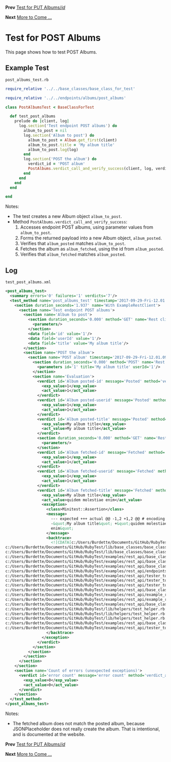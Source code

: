 <!--- GENERATED FILE, DO NOT EDIT --->
**Prev** [Test for PUT Albums/_id_](./PutAlbumsId.md)

**Next** [More to Come ...](./MoreToCome.md)


# Test for POST Albums

This page shows how to test POST Albums.

## Example Test

<code>post_albums_test.rb</code>
```ruby
require_relative '../../base_classes/base_class_for_test'

require_relative '../../endpoints/albums/post_albums'

class PostAlbumsTest < BaseClassForTest

  def test_post_albums
    prelude do |client, log|
      log.section('Test endpoint POST albums') do
        album_to_post = nil
        log.section('Album to post') do
          album_to_post = Album.get_first(client)
          album_to_post.title = 'My album title'
          album_to_post.log(log)
        end
        log.section('POST the album') do
          verdict_id = 'POST album'
          PostAlbums.verdict_call_and_verify_success(client, log, verdict_id, album_to_post)
        end
      end
    end
  end

end
```

Notes:

- The test creates a new Album object <code>album_to_post</code>.
- Method <code>PostAlbums.verdict_call_and_verify_success</code>:
  1.  Accesses endpoint POST albums, using parameter values from <code>album_to_post</code>.
  2.  Forms the returned payload into a new Album object, <code>album_posted</code>.
  3.  Verifies that <code>album_posted</code> matches <code>album_to_post</code>.
  4.  Fetches the album as <code>album_fetched</code>, using the id from <code>album_posted</code>.
  5.  Verifies that <code>album_fetched</code> matches <code>album_posted</code>.

## Log

<code>test_post_albums.xml</code>
```xml
<post_albums_test>
  <summary errors='0' failures='1' verdicts='7'/>
  <test_method name='post_albums_test' timestamp='2017-09-29-Fri-12.01.07.553'>
    <section duration_seconds='1.937' name='With ExampleRestClient'>
      <section name='Test endpoint POST albums'>
        <section name='Album to post'>
          <section duration_seconds='0.000' method='GET' name='Rest client' timestamp='2017-09-29-Fri-12.01.07.557' url='https://jsonplaceholder.typicode.com/albums'>
            <parameters/>
          </section>
          <data field='id' value='1'/>
          <data field='userId' value='1'/>
          <data field='title' value='My album title'/>
        </section>
        <section name='POST the album'>
          <section name='POST album' timestamp='2017-09-29-Fri-12.01.09.122'>
            <section duration_seconds='0.000' method='POST' name='Rest client' timestamp='2017-09-29-Fri-12.01.09.122' url='https://jsonplaceholder.typicode.com/albums'>
              <parameters id='1' title='My album title' userId='1'/>
            </section>
            <section name='Evaluation'>
              <verdict id='Album posted-id' message='Posted' method='verdict_assert_equal?' outcome='passed' volatile='false'>
                <exp_value>1</exp_value>
                <act_value>1</act_value>
              </verdict>
              <verdict id='Album posted-userid' message='Posted' method='verdict_assert_equal?' outcome='passed' volatile='false'>
                <exp_value>1</exp_value>
                <act_value>1</act_value>
              </verdict>
              <verdict id='Album posted-title' message='Posted' method='verdict_assert_equal?' outcome='passed' volatile='false'>
                <exp_value>My album title</exp_value>
                <act_value>My album title</act_value>
              </verdict>
              <section duration_seconds='0.000' method='GET' name='Rest client' timestamp='2017-09-29-Fri-12.01.09.347' url='https://jsonplaceholder.typicode.com/albums/1'>
                <parameters/>
              </section>
              <verdict id='Album fetched-id' message='Fetched' method='verdict_assert_equal?' outcome='passed' volatile='false'>
                <exp_value>1</exp_value>
                <act_value>1</act_value>
              </verdict>
              <verdict id='Album fetched-userid' message='Fetched' method='verdict_assert_equal?' outcome='passed' volatile='false'>
                <exp_value>1</exp_value>
                <act_value>1</act_value>
              </verdict>
              <verdict id='Album fetched-title' message='Fetched' method='verdict_assert_equal?' outcome='failed' volatile='false'>
                <exp_value>My album title</exp_value>
                <act_value>quidem molestiae enim</act_value>
                <exception>
                  <class>Minitest::Assertion</class>
                  <message>
                    --- expected +++ actual @@ -1,2 +1,2 @@ # encoding: UTF-8
                    -&quot;My album title&quot; +&quot;quidem molestiae
                    enim&quot;
                  </message>
                  <backtrace>
                    <![CDATA[c:/Users/Burdette/Documents/GitHub/RubyTest/lib/base_classes/base_class_for_data.rb:129:in `block in verdict_equal_recursive?'
c:/Users/Burdette/Documents/GitHub/RubyTest/lib/base_classes/base_class_for_data.rb:118:in `verdict_equal_recursive?'
c:/Users/Burdette/Documents/GitHub/RubyTest/lib/base_classes/base_class_for_data.rb:44:in `verdict_equal?'
c:/Users/Burdette/Documents/GitHub/RubyTest/examples/rest_api/base_classes/endpoints/base_class_for_post.rb:24:in `block (2 levels) in verdict_call_and_verify_success'
c:/Users/Burdette/Documents/GitHub/RubyTest/examples/rest_api/base_classes/endpoints/base_class_for_post.rb:20:in `block in verdict_call_and_verify_success'
c:/Users/Burdette/Documents/GitHub/RubyTest/examples/rest_api/base_classes/endpoints/base_class_for_post.rb:18:in `verdict_call_and_verify_success'
c:/Users/Burdette/Documents/GitHub/RubyTest/examples/rest_api/endpoints/albums/post_albums.rb:14:in `verdict_call_and_verify_success'
c:/Users/Burdette/Documents/GitHub/RubyTest/examples/rest_api/tester_tour/tests/post_albums_test.rb:18:in `block (3 levels) in test_post_albums'
c:/Users/Burdette/Documents/GitHub/RubyTest/examples/rest_api/tester_tour/tests/post_albums_test.rb:16:in `block (2 levels) in test_post_albums'
c:/Users/Burdette/Documents/GitHub/RubyTest/examples/rest_api/tester_tour/tests/post_albums_test.rb:9:in `block in test_post_albums'
c:/Users/Burdette/Documents/GitHub/RubyTest/examples/rest_api/base_classes/base_class_for_test.rb:13:in `block (2 levels) in prelude'
c:/Users/Burdette/Documents/GitHub/RubyTest/examples/rest_api/example_rest_client.rb:18:in `block in with'
c:/Users/Burdette/Documents/GitHub/RubyTest/examples/rest_api/example_rest_client.rb:14:in `with'
c:/Users/Burdette/Documents/GitHub/RubyTest/examples/rest_api/base_classes/base_class_for_test.rb:12:in `block in prelude'
c:/Users/Burdette/Documents/GitHub/RubyTest/lib/helpers/test_helper.rb:23:in `block (2 levels) in test'
c:/Users/Burdette/Documents/GitHub/RubyTest/lib/helpers/test_helper.rb:22:in `block in test'
c:/Users/Burdette/Documents/GitHub/RubyTest/lib/helpers/test_helper.rb:21:in `test'
c:/Users/Burdette/Documents/GitHub/RubyTest/examples/rest_api/base_classes/base_class_for_test.rb:11:in `prelude'
c:/Users/Burdette/Documents/GitHub/RubyTest/examples/rest_api/tester_tour/tests/post_albums_test.rb:8:in `test_post_albums']]>
                  </backtrace>
                </exception>
              </verdict>
            </section>
          </section>
        </section>
      </section>
    </section>
    <section name='Count of errors (unexpected exceptions)'>
      <verdict id='error count' message='error count' method='verdict_assert_equal?' outcome='passed' volatile='true'>
        <exp_value>0</exp_value>
        <act_value>0</act_value>
      </verdict>
    </section>
  </test_method>
</post_albums_test>
```

Notes:

- The fetched album does not match the posted album, because JSONPlaceholder does not really create the album.  That is intentional, and is documented at the website.

**Prev** [Test for PUT Albums/_id_](./PutAlbumsId.md)

**Next** [More to Come ...](./MoreToCome.md)

